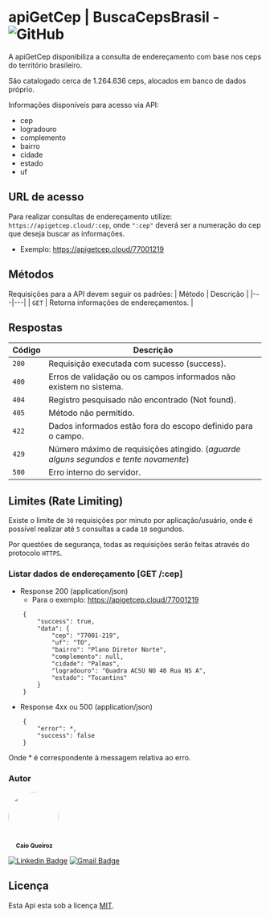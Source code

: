 

# apiGetCep | BuscaCepsBrasil - <img alt="GitHub" src="https://img.shields.io/github/license/ccqueiroz/buscacepbrasil">

A apiGetCep disponibiliza a consulta de endereçamento com base nos ceps do território brasileiro. 

São catalogado cerca de 1.264.636 ceps, alocados em banco de dados próprio.

Informações disponíveis para acesso via API:
+ cep
+ logradouro
+ complemento
+ bairro
+ cidade
+ estado
+ uf

## URL de acesso
Para realizar consultas de endereçamento utilize: `https://apigetcep.cloud/:cep`, onde `":cep"` deverá ser a numeração do cep que deseja buscar as informações.
- Exemplo: https://apigetcep.cloud/77001219

## Métodos
Requisições para a API devem seguir os padrões:
| Método | Descrição |
|---|---|
| `GET` | Retorna informações de endereçamentos. |

## Respostas
| Código | Descrição |
|---|---|
| `200` | Requisição executada com sucesso (success).|
| `400` | Erros de validação ou os campos informados não existem no sistema.|
| `404` | Registro pesquisado não encontrado (Not found).|
| `405` | Método não permitido.|
| `422` | Dados informados estão fora do escopo definido para o campo.|
| `429` | Número máximo de requisições atingido. (*aguarde alguns segundos e tente novamente*)|
| `500` | Erro interno do servidor.|

## Limites (Rate Limiting)
Existe o limite de `30` requisições por minuto por aplicação/usuário, onde é possível realizar até `5` consultas a cada `10` segundos.

Por questões de segurança, todas as requisições serão feitas através do protocolo `HTTPS`.

### Listar dados de endereçamento [GET /:cep]

+ Response 200 (application/json)
    - Para o exemplo: https://apigetcep.cloud/77001219
```
    {
        "success": true,
        "data": {
            "cep": "77001-219",
            "uf": "TO",
            "bairro": "Plano Diretor Norte",
            "complemento": null,
            "cidade": "Palmas",
            "logradouro": "Quadra ACSU NO 40 Rua NS A",
            "estado": "Tocantins"
        }
    }
```
+ Response 4xx ou 500 (application/json)
```
    {
        "error": *,
        "success": false
    }
```
Onde * é correspondente à messagem relativa ao erro.

### Autor

<div style="margin-top: 15px; margin-bottom: 5px;">
    <img style="border-radius: 50%;" src="https://github.com/ccqueiroz.png" width="100px;" alt=""/>
    <br />
    <sub style="margin-left: 15px">
        <b>Caio Queiroz</b>
    </sub>    
</div>

[![Linkedin Badge](https://img.shields.io/badge/-Caio%20Queiroz-blue?style=flat-square&logo=Linkedin&logoColor=white&link=https://www.linkedin.com/in/caio-queiroz-83846399/)](https://www.linkedin.com/in/caio-queiroz-83846399/) 
[![Gmail Badge](https://img.shields.io/badge/-caio.cezar.dequeiroz@gmail.com-c14438?style=flat-square&logo=Gmail&logoColor=white&link=mailto:caio.cezar.dequeiroz@gmail.com)](mailto:caio.cezar.dequeiroz@gmail.com)


## Licença

Esta Api esta sob a licença [MIT](./LICENSE).

